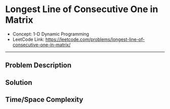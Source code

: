 # Longest Line of Consecutive One in Matrix

- Concept: 1-D Dynamic Programming
- LeetCode Link: https://leetcode.com/problems/longest-line-of-consecutive-one-in-matrix/

---

## Problem Description

## Solution

## Time/Space Complexity

